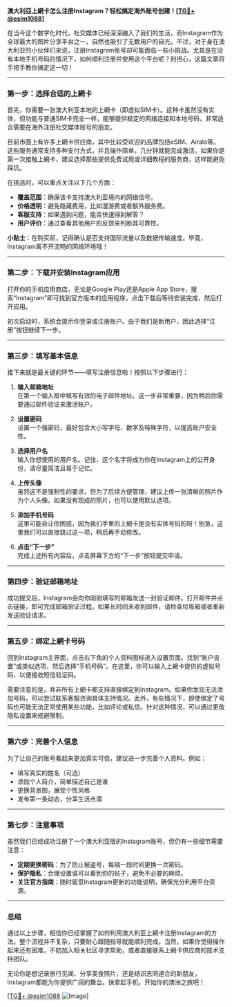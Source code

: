 **澳大利亞上網卡怎么注册Instagram？轻松搞定海外账号创建！[[TG💪+ @esim1088](https://t.me/s/esim1088)]**

在当今这个数字化时代，社交媒体已经深深融入了我们的生活，而Instagram作为全球最大的图片分享平台之一，自然也吸引了无数用户的目光。不过，对于身在澳大利亚的小伙伴们来说，注册Instagram账号却可能面临一些小挑战。尤其是在没有本地手机号码的情况下，如何顺利注册并使用这个平台呢？别担心，这篇文章将手把手教你搞定这一切！

---

### **第一步：选择合适的上網卡**
首先，你需要一张澳大利亚本地的上網卡（即虚拟SIM卡）。这种卡虽然没有实体，但功能与普通SIM卡完全一样，能够提供稳定的网络连接和本地号码，非常适合需要在海外注册社交媒体账号的朋友。

目前市面上有许多上網卡供应商，其中比较受欢迎的品牌包括eSIM、Airalo等。这些服务通常支持多种支付方式，并且操作简单，几分钟就能完成激活。如果你是第一次接触上網卡，建议选择那些提供免费试用或详细教程的服务商，这样能避免踩坑。

在挑选时，可以重点关注以下几个方面：
- **覆盖范围**：确保该卡支持澳大利亚境内的网络信号。
- **价格透明**：避免隐藏费用，比如漫游费或者额外服务费。
- **客服支持**：如果遇到问题，能否快速得到解答？
- **用户评价**：通过查看其他用户的反馈来判断其可靠性。

**小贴士**：在购买前，记得确认是否支持国际流量以及数据传输速度。毕竟，Instagram离不开流畅的网络环境哦！

---

### **第二步：下载并安装Instagram应用**
打开你的手机应用商店，无论是Google Play还是Apple App Store，搜索“Instagram”即可找到官方版本的应用程序。点击下载后等待安装完成，然后打开应用。

初次启动时，系统会提示你登录或注册账户。由于我们是新用户，因此选择“注册”按钮继续下一步。

---

### **第三步：填写基本信息**
接下来就是最关键的环节——填写注册信息啦！按照以下步骤进行：

1. **输入邮箱地址**  
   在第一个输入框中填写有效的电子邮件地址。这一步非常重要，因为稍后你需要通过邮件验证来激活账户。

2. **设置密码**  
   设置一个强密码，最好包含大小写字母、数字及特殊字符，以提高账户安全性。

3. **选择用户名**  
   输入你想使用的用户名。记住，这个名字将成为你在Instagram上的公开身份，请尽量简洁且易于记忆。

4. **上传头像**  
   虽然这不是强制性的要求，但为了后续方便管理，建议上传一张清晰的照片作为个人头像。如果没有现成的照片，也可以使用默认选项。

5. **添加手机号码**  
   这里可能会让你困惑，因为我们手里的上網卡是没有实体号码的呀！别急，这里我们可以直接跳过这一项，稍后再手动修改。

6. **点击“下一步”**  
   完成上述所有内容后，点击屏幕下方的“下一步”按钮提交申请。

---

### **第四步：验证邮箱地址**
成功提交后，Instagram会向你刚刚填写的邮箱发送一封验证邮件。打开邮件并点击链接，即可完成邮箱验证过程。如果长时间未收到邮件，请检查垃圾箱或者重新发送验证请求。

---

### **第五步：绑定上網卡号码**
回到Instagram主界面，点击右下角的个人资料图标进入设置页面。找到“账户设置”或类似选项，然后选择“手机号码”。在这里，你可以输入上網卡提供的虚拟号码，以便接收短信验证码。

需要注意的是，并非所有上網卡都支持直接绑定到Instagram。如果你发现无法添加号码，可以尝试联系客服咨询具体支持情况。此外，有些情况下，即使绑定了号码也可能无法正常使用某些功能，比如评论或私信。针对这种情况，可以通过更改隐私设置来规避限制。

---

### **第六步：完善个人信息**
为了让自己的账号看起来更加真实可信，建议进一步完善个人资料。例如：
- 填写真实的姓名（可选）
- 添加个人简介，简单描述自己是谁
- 更换背景图，展现个性风格
- 发布第一条动态，分享生活点滴

---

### **第七步：注意事项**
虽然我们已经成功注册了一个澳大利亚版的Instagram账号，但仍有一些细节需要注意：
- **定期更换密码**：为了防止被盗号，每隔一段时间更换一次密码。
- **保护隐私**：合理设置谁可以看到你的帖子，避免不必要的麻烦。
- **关注官方指南**：随时留意Instagram更新的功能说明，确保充分利用平台资源。

---

### **总结**
通过以上步骤，相信你已经掌握了如何利用澳大利亚上網卡注册Instagram的方法。整个流程并不复杂，只要耐心跟随指导就能顺利完成。当然，如果你觉得操作起来还有困难，不妨加入相关社区寻求帮助，或者直接联系上網卡供应商的技术支持团队。

无论你是想记录旅行见闻、分享美食照片，还是结识志同道合的新朋友，Instagram都能为你提供广阔的舞台。快拿起手机，开始你的澳洲之旅吧！

[[TG💪+ @esim1088](https://t.me/s/esim1088) ![Image](https://i.postimg.cc/4NQfJmqS/Snipaste-2025-05-13-00-14-12.png)]